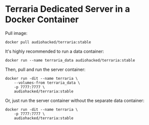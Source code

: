 # Terraria Dedicated Server in a Docker Container
Pull image:
```
docker pull audiohacked/terraria:stable
```

It's highly recommended to run a data container:
```
docker run --name terraria_data audiohacked/terraria:stable
```

Then, pull and run the server container:
```
docker run -dit --name terraria \
    --volumes-from terraria_data \
    -p 7777:7777 \
    audiohacked/terraria:stable
```

Or, just run the server container without the separate data container:
```
docker run -dit --name terraria \
    -p 7777:7777 \
    audiohacked/terraria:stable
```

